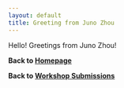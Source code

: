 ```yaml
---
layout: default
title: Greeting from Juno Zhou
---
```


<!-- 
## TODO
1. Copy this template to the same directory and rename it to `your-name.md`.
2. Open the file, replace `[Your Name EXAMPLE]` in the title with your name.
3. Write a short greeting message or your thoughts to the bootcamp participants.
4. Save the file and commit the changes to your repository. 
5. Submit a pull request to the main repository.
-->

Hello! Greetings from Juno Zhou! 

<!-- Your message here... -->




<!-- DON'T MODIFY THE TEXT BELOW -->
**Back to [Homepage](https://hackersclubsv.github.io/coe-coding-basics-bootcamp/)**

**Back to [Workshop Submissions](https://hackersclubsv.github.io/coe-coding-basics-bootcamp/pages/contents/submissions)**
